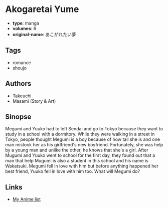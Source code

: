 # Akogaretai Yume

-   **type**: manga
-   **volumes**: 6
-   **original-name**: あこがれたい夢

## Tags

-   romance
-   shoujo

## Authors

-   Takeuchi
-   Masami (Story & Art)

## Sinopse

Megumi and Yuuko had to left Sendai and go to Tokyo because they want to study in a school with a dormitory. While they were walking in a street in Tokyo, people thought Megumi is a boy because of how tall she is and one man mistook her as his girlfriend's new boyfriend. Fortunately, she was help by a young man and unlike the other, he knows that she's a girl.
After Mugumi and Yuuko went to school for the first day, they found out that a man that help Mugumi is also a student in this school and his name is Wakatsuki. Megumi fell in love with him but before anything happened her best friend, Yuuko fell in love with him too. What will Megumi do?

## Links

-   [My Anime list](https://myanimelist.net/manga/18559/Akogaretai_Yume)
